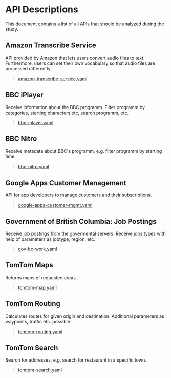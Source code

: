# API Descriptions

This document contains a list of all APIs that should be analyzed during the study.

## Amazon Transcribe Service

API provided by Amazon that lets users convert audio files to text. Furthermore, users can set their own vocabulary so that audio files are processed differently.

> [amazon-transcribe-service.yaml](amazon-transcribe-service.yaml)

## BBC iPlayer

Receive information about the BBC programm. Filter programm by categories, starting characters etc, search programm, etc.

> [bbc-iplayer.yaml](bbc-iplayer.yaml)

## BBC Nitro

Receive metadata about BBC's programm, e.g. filter programm by starting time.

> [bbc-nitro.yaml](bbc-nitro.yaml)

## Google Apps Customer Management

API for app developers to manage customers and their subscriptions.

> [google-apps-customer-mgmt.yaml](google-apps-customer-mgmt.yaml)

## Government of British Columbia: Job Postings

Receive job postings from the govermental servers. Receive jobs types with help of parameters as jobtype, region, etc.

> [gov-bc-work.yaml](gov-bc-work.yaml)

## TomTom Maps

Returns maps of requested areas.

> [tomtom-map.yaml](tomtom-map.yaml)

## TomTom Routing

Calculates routes for given origin and destination. Additional parameters as waypoints, traffic etc. possible.

> [tomtom-routing.yaml](tomtom-routing.yaml)

## TomTom Search

Search for addresses, e.g. search for restaurant in a specific town.

> [tomtom-search.yaml](tomtom-search.yaml)
